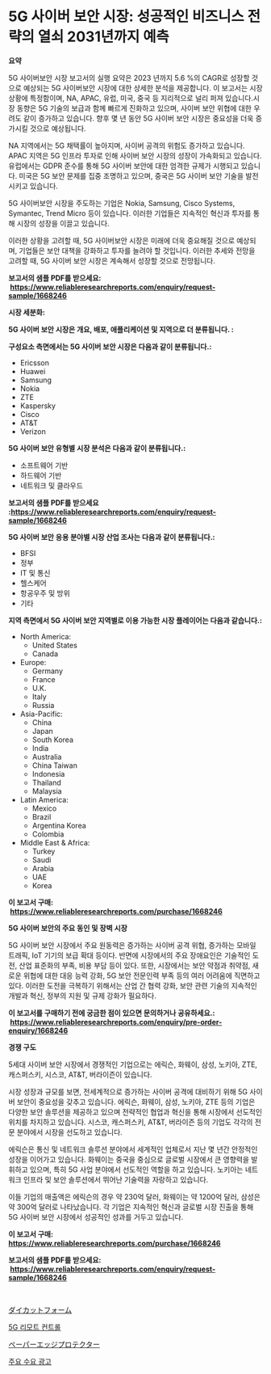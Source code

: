 <p><h1>5G 사이버 보안 시장: 성공적인 비즈니스 전략의 열쇠 2031년까지 예측</h1></p><p><strong>요약</strong></p>
<p><p>5G 사이버보안 시장 보고서의 실행 요약은 2023 년까지 5.6 %의 CAGR로 성장할 것으로 예상되는 5G 사이버보안 시장에 대한 상세한 분석을 제공합니다. 이 보고서는 시장 상황에 특정함이며, NA, APAC, 유럽, 미국, 중국 등 지리적으로 널리 퍼져 있습니다.시장 동향은 5G 기술의 보급과 함께 빠르게 진화하고 있으며, 사이버 보안 위협에 대한 우려도 같이 증가하고 있습니다. 향후 몇 년 동안 5G 사이버 보안 시장은 중요성을 더욱 증가시킬 것으로 예상됩니다.</p><p>NA 지역에서는 5G 채택률이 높아지며, 사이버 공격의 위험도 증가하고 있습니다. APAC 지역은 5G 인프라 투자로 인해 사이버 보안 시장의 성장이 가속화되고 있습니다. 유럽에서는 GDPR 준수를 통해 5G 사이버 보안에 대한 엄격한 규제가 시행되고 있습니다. 미국은 5G 보안 문제를 집중 조명하고 있으며, 중국은 5G 사이버 보안 기술을 발전시키고 있습니다.</p><p>5G 사이버보안 시장을 주도하는 기업은 Nokia, Samsung, Cisco Systems, Symantec, Trend Micro 등이 있습니다. 이러한 기업들은 지속적인 혁신과 투자를 통해 시장의 성장을 이끌고 있습니다.</p><p>이러한 상황을 고려할 때, 5G 사이버보안 시장은 미래에 더욱 중요해질 것으로 예상되며, 기업들은 보안 대책을 강화하고 투자를 늘려야 할 것입니다. 이러한 추세와 전망을 고려할 때, 5G 사이버 보안 시장은 계속해서 성장할 것으로 전망됩니다.</p></p>
<p><strong>보고서의 샘플 PDF를 받으세요: &nbsp;<a href="https://www.reliableresearchreports.com/enquiry/request-sample/1668246">https://www.reliableresearchreports.com/enquiry/request-sample/1668246</a></strong></p>
<p><strong>시장 세분화:</strong></p>
<p><strong> 5G 사이버 보안 시장은 개요, 배포, 애플리케이션 및 지역으로 더 분류됩니다. :</strong></p>
<p><strong>구성요소 측면에서는 5G 사이버 보안 시장은 다음과 같이 분류됩니다.:</strong></p>
<p><ul><li>Ericsson</li><li>Huawei</li><li>Samsung</li><li>Nokia</li><li>ZTE</li><li>Kaspersky</li><li>Cisco</li><li>AT&T</li><li>Verizon</li></ul></p>
<p><strong> 5G 사이버 보안 유형별 시장 분석은 다음과 같이 분류됩니다.:</strong></p>
<p><ul><li>소프트웨어 기반</li><li>하드웨어 기반</li><li>네트워크 및 클라우드</li></ul></p>
<p><strong>보고서의 샘플 PDF를 받으세요 :<a href="https://www.reliableresearchreports.com/enquiry/request-sample/1668246">https://www.reliableresearchreports.com/enquiry/request-sample/1668246</a></strong></p>
<p><strong> 5G 사이버 보안 응용 분야별 시장 산업 조사는 다음과 같이 분류됩니다.:</strong></p>
<p><ul><li>BFSI</li><li>정부</li><li>IT 및 통신</li><li>헬스케어</li><li>항공우주 및 방위</li><li>기타</li></ul></p>
<p><strong>지역 측면에서 5G 사이버 보안 지역별로 이용 가능한 시장 플레이어는 다음과 같습니다.:</strong></p>
<p><ul>
    <li>
        North America:
        <ul>
            <li>United States</li>
            <li>Canada</li>
        </ul>
    </li>
    <li>
        Europe:
        <ul>
            <li>Germany</li>
            <li>France</li>
            <li>U.K.</li>
            <li>Italy</li>
            <li>Russia</li>
        </ul>
    </li>
    <li>
        Asia-Pacific:
        <ul>
            <li>China</li>
            <li>Japan</li>
            <li>South Korea</li>
            <li>India</li>
            <li>Australia</li>
            <li>China Taiwan</li>
            <li>Indonesia</li>
            <li>Thailand</li>
            <li>Malaysia</li>
        </ul>
    </li>
    <li>
        Latin America:
        <ul>
            <li>Mexico</li>
            <li>Brazil</li>
            <li>Argentina Korea</li>
            <li>Colombia</li>
        </ul>
    </li>
    <li>
        Middle East & Africa:
        <ul>
            <li>Turkey</li>
            <li>Saudi</li>
            <li>Arabia</li>
            <li>UAE</li>
            <li>Korea</li>
        </ul>
    </li>
    </ul></p>
<p><strong>이 보고서 구매: &nbsp;<a href="https://www.reliableresearchreports.com/purchase/1668246">https://www.reliableresearchreports.com/purchase/1668246</a></strong></p>
<p><strong>5G 사이버 보안의 주요 동인 및 장벽 시장</strong></p>
<p><p>5G 사이버 보안 시장에서 주요 원동력은 증가하는 사이버 공격 위협, 증가하는 모바일 트래픽, IoT 기기의 보급 확대 등이다. 반면에 시장에서의 주요 장애요인은 기술적인 도전, 산업 표준화의 부족, 비용 부담 등이 있다. 또한, 시장에서는 보안 약점과 취약점, 새로운 위협에 대한 대응 능력 강화, 5G 보안 전문인력 부족 등의 여러 어려움에 직면하고 있다. 이러한 도전을 극복하기 위해서는 산업 간 협력 강화, 보안 관련 기술의 지속적인 개발과 혁신, 정부의 지원 및 규제 강화가 필요하다.</p></p>
<p><strong>이 보고서를 구매하기 전에 궁금한 점이 있으면 문의하거나 공유하세요.: &nbsp;<a href="https://www.reliableresearchreports.com/enquiry/pre-order-enquiry/1668246">https://www.reliableresearchreports.com/enquiry/pre-order-enquiry/1668246</a></strong></p>
<p><strong>경쟁 구도</strong></p>
<p><p>5세대 사이버 보안 시장에서 경쟁적인 기업으로는 에릭슨, 화웨이, 삼성, 노키아, ZTE, 캐스퍼스키, 시스코, AT&T, 버라이즌이 있습니다. </p><p>시장 성장과 규모를 보면, 전세계적으로 증가하는 사이버 공격에 대비하기 위해 5G 사이버 보안이 중요성을 갖추고 있습니다. 에릭슨, 화웨이, 삼성, 노키아, ZTE 등의 기업은 다양한 보안 솔루션을 제공하고 있으며 전략적인 협업과 혁신을 통해 시장에서 선도적인 위치를 차지하고 있습니다. 시스코, 캐스퍼스키, AT&T, 버라이즌 등의 기업도 각각의 전문 분야에서 시장을 선도하고 있습니다.</p><p>에릭슨은 통신 및 네트워크 솔루션 분야에서 세계적인 업체로서 지난 몇 년간 안정적인 성장을 이어가고 있습니다. 화웨이는 중국을 중심으로 글로벌 시장에서 큰 영향력을 발휘하고 있으며, 특히 5G 사업 분야에서 선도적인 역할을 하고 있습니다. 노키아는 네트워크 인프라 및 보안 솔루션에서 뛰어난 기술력을 자랑하고 있습니다.</p><p>이들 기업의 매출액은 에릭슨의 경우 약 230억 달러, 화웨이는 약 1200억 달러, 삼성은 약 300억 달러로 나타났습니다. 각 기업은 지속적인 혁신과 글로벌 시장 진출을 통해 5G 사이버 보안 시장에서 성공적인 성과를 거두고 있습니다.</p></p>
<p><strong>이 보고서 구매: &nbsp; <a href="https://www.reliableresearchreports.com/purchase/1668246">https://www.reliableresearchreports.com/purchase/1668246</a></strong></p>
<p><strong>보고서의 샘플 PDF를 받으세요: &nbsp;<a href="https://www.reliableresearchreports.com/enquiry/request-sample/1668246">https://www.reliableresearchreports.com/enquiry/request-sample/1668246</a></strong><strong></strong></p>
<p>&nbsp;</p>
<p><p><a href="https://medium.com/@jacobkelly525/%E3%83%80%E3%82%A4%E3%82%AB%E3%83%83%E3%83%88%E3%83%95%E3%82%A9%E3%83%BC%E3%83%A0%E5%B8%82%E5%A0%B4-%E6%88%90%E5%8A%9F%E3%81%99%E3%82%8B%E3%83%93%E3%82%B8%E3%83%8D%E3%82%B9%E6%88%A6%E7%95%A5%E3%81%AE%E9%8D%B5-2031%E5%B9%B4%E3%81%BE%E3%81%A7%E3%81%AE%E4%BA%88%E6%B8%AC-33da563c5cbc">ダイカットフォーム</a></p><p><a href="https://github.com/CliftonFisher9067/Market-Research-Report-List-1/blob/main/166887115323.md">5G 리모트 컨트롤</a></p><p><a href="https://medium.com/@barrymundy88/%E7%B4%99%E3%81%AE%E3%82%A8%E3%83%83%E3%82%B8%E3%83%97%E3%83%AD%E3%83%86%E3%82%AF%E3%82%BF%E3%83%BC%E5%B8%82%E5%A0%B4%E3%81%AF-%E5%B8%82%E5%A0%B4%E3%82%B7%E3%82%A7%E3%82%A2-%E3%82%B5%E3%82%A4%E3%82%BA-%E3%81%8A%E3%82%88%E3%81%B32031%E5%B9%B4%E3%81%BE%E3%81%A7%E3%81%AE%E4%BA%88%E6%B8%AC%E3%81%AB%E7%84%A6%E7%82%B9%E3%82%92%E5%BD%93%E3%81%A6%E3%81%A6%E3%81%84%E3%81%BE%E3%81%99-c5b173db9441">ペーパーエッジプロテクター</a></p><p><a href="https://github.com/fernandotryO5lson96765/Market-Research-Report-List-1/blob/main/819408215324.md">주요 수요 광고</a></p></p>